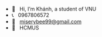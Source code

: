 - 👋 &nbsp; Hi, I’m Khánh, a student of VNU
- :telephone_receiver: &nbsp; 0967806572
- :e-mail: &nbsp; miserybee99@gmail.com
- :school: &nbsp; HCMUS

<!---
khanhnv2281edu/khanhnv2281edu is a ✨ special ✨ repository because its `README.md` (this file) appears on your GitHub profile.
You can click the Preview link to take a look at your changes.
--->
